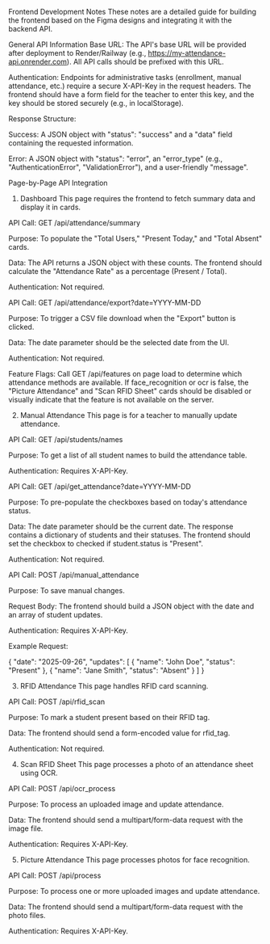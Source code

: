Frontend Development Notes
These notes are a detailed guide for building the frontend based on the Figma designs and integrating it with the backend API.

General API Information
Base URL: The API's base URL will be provided after deployment to Render/Railway (e.g., https://my-attendance-api.onrender.com). All API calls should be prefixed with this URL.

Authentication: Endpoints for administrative tasks (enrollment, manual attendance, etc.) require a secure X-API-Key in the request headers. The frontend should have a form field for the teacher to enter this key, and the key should be stored securely (e.g., in localStorage).

Response Structure:

Success: A JSON object with "status": "success" and a "data" field containing the requested information.

Error: A JSON object with "status": "error", an "error_type" (e.g., "AuthenticationError", "ValidationError"), and a user-friendly "message".

Page-by-Page API Integration
1. Dashboard 
This page requires the frontend to fetch summary data and display it in cards.

API Call: GET /api/attendance/summary

Purpose: To populate the "Total Users," "Present Today," and "Total Absent" cards.

Data: The API returns a JSON object with these counts. The frontend should calculate the "Attendance Rate" as a percentage (Present / Total).

Authentication: Not required.

API Call: GET /api/attendance/export?date=YYYY-MM-DD

Purpose: To trigger a CSV file download when the "Export" button is clicked.

Data: The date parameter should be the selected date from the UI.

Authentication: Not required.

Feature Flags: Call GET /api/features on page load to determine which attendance methods are available. If face_recognition or ocr is false, the "Picture Attendance" and "Scan RFID Sheet" cards should be disabled or visually indicate that the feature is not available on the server.

2. Manual Attendance 
This page is for a teacher to manually update attendance.

API Call: GET /api/students/names

Purpose: To get a list of all student names to build the attendance table.

Authentication: Requires X-API-Key.

API Call: GET /api/get_attendance?date=YYYY-MM-DD

Purpose: To pre-populate the checkboxes based on today's attendance status.

Data: The date parameter should be the current date. The response contains a dictionary of students and their statuses. The frontend should set the checkbox to checked if student.status is "Present".

Authentication: Not required.

API Call: POST /api/manual_attendance

Purpose: To save manual changes.

Request Body: The frontend should build a JSON object with the date and an array of student updates.

Authentication: Requires X-API-Key.

Example Request:

{
  "date": "2025-09-26",
  "updates": [
    { "name": "John Doe", "status": "Present" },
    { "name": "Jane Smith", "status": "Absent" }
  ]
}

3. RFID Attendance 
This page handles RFID card scanning.

API Call: POST /api/rfid_scan

Purpose: To mark a student present based on their RFID tag.

Data: The frontend should send a form-encoded value for rfid_tag.

Authentication: Not required.

4. Scan RFID Sheet 
This page processes a photo of an attendance sheet using OCR.

API Call: POST /api/ocr_process

Purpose: To process an uploaded image and update attendance.

Data: The frontend should send a multipart/form-data request with the image file.

Authentication: Requires X-API-Key.

5. Picture Attendance 
This page processes photos for face recognition.

API Call: POST /api/process

Purpose: To process one or more uploaded images and update attendance.

Data: The frontend should send a multipart/form-data request with the photo files.

Authentication: Requires X-API-Key.
